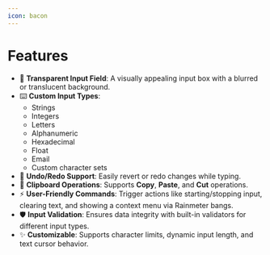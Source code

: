 ```yaml
---
icon: bacon
---
```


# Features

* 🌟 **Transparent Input Field**: A visually appealing input box with a blurred or translucent background.
* ⌨️ **Custom Input Types**:
  * Strings
  * Integers
  * Letters
  * Alphanumeric
  * Hexadecimal
  * Float
  * Email
  * Custom character sets
* 🔄 **Undo/Redo Support**: Easily revert or redo changes while typing.
* 📝 **Clipboard Operations**: Supports **Copy**, **Paste**, and **Cut** operations.
* ⚡ **User-Friendly Commands**: Trigger actions like starting/stopping input, clearing text, and showing a context menu via Rainmeter bangs.
* 🛡️ **Input Validation**: Ensures data integrity with built-in validators for different input types.
* ✨ **Customizable**: Supports character limits, dynamic input length, and text cursor behavior.
